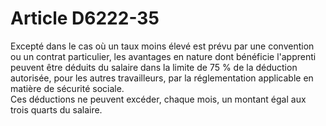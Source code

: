 # Article D6222-35

  
Excepté dans le cas où un taux moins élevé est prévu par une convention ou un contrat particulier, les avantages en nature dont bénéficie l'apprenti peuvent être déduits du salaire dans la limite de 75 % de la déduction autorisée, pour les autres travailleurs, par la réglementation applicable en matière de sécurité sociale.   
Ces déductions ne peuvent excéder, chaque mois, un montant égal aux trois quarts du salaire.